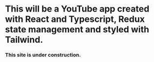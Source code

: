 # This will be a YouTube app created with React and Typescript, Redux state management and styled with Tailwind.

### This site is under construction.